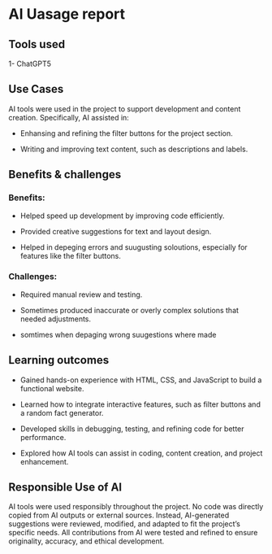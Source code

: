 # AI Uasage report
## Tools used
1- ChatGPT5
## Use Cases
AI tools were used in the project to support development and content creation. Specifically, AI assisted in:

* Enhansing and refining the filter buttons for the project section.

* Writing and improving text content, such as descriptions and labels.

## Benefits & challenges
### Benefits:

* Helped speed up development by  improving code efficiently.

* Provided creative suggestions for text and layout design.

* Helped in depeging errors and suugusting soloutions, especially for features like the filter buttons.

### Challenges:

* Required manual review and testing.

* Sometimes produced inaccurate or overly complex solutions that needed adjustments.

* somtimes when depaging wrong suugestions where made 

## Learning outcomes
* Gained hands-on experience with HTML, CSS, and JavaScript to build a functional website.

* Learned how to integrate interactive features, such as filter buttons and a random fact generator.

* Developed skills in debugging, testing, and refining code for better performance.

* Explored how AI tools can assist in coding, content creation, and project enhancement.

## Responsible Use of AI
AI tools were used responsibly throughout the project. No code was directly copied from AI outputs or external sources. Instead, AI-generated suggestions were reviewed, modified, and adapted to fit the project’s specific needs. All contributions from AI were tested and refined to ensure originality, accuracy, and ethical development.